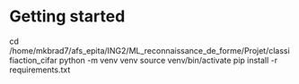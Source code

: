 Getting started
===============

cd /home/mkbrad7/afs_epita/ING2/ML_reconnaissance_de_forme/Projet/classifiaction_cifar
python -m venv venv
source venv/bin/activate
pip install -r requirements.txt
